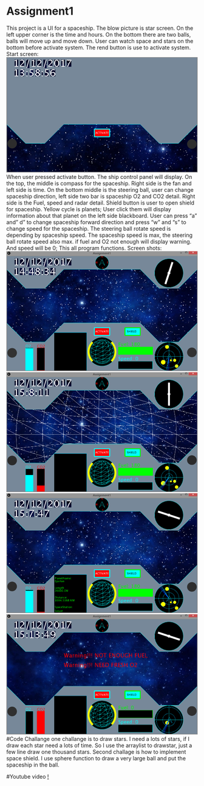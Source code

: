 # Assignment1
This project is a UI for a spaceship.
The blow picture is star screen. On the left upper corner is the time and hours. On the bottom there are two balls, balls will move up and move down. User can watch space and stars on the bottom before activate system. The rend button is use to activate system. 
Start screen:
![alt text](https://github.com/MinhuiChen1996/Assignment1/blob/master/Data/oop_1.png)
When user pressed activate button. The ship control panel will display. On the top, the middle is compass for the spaceship. Right side is the fan and left side is time. On the bottom middle is the steering ball, user can change spaceship direction, left side two bar is spaceship O2 and CO2 detail. Right side is the Fuel, speed and radar detail. Shield button is user to open shield for spaceship. Yellow cycle is planets; User click them will display information about that planet on the left side blackboard. 
User can press “a” and” d” to change spaceship forward direction and press “w” and “s” to change speed for the spaceship.  The steering ball rotate speed is depending by spaceship speed. The spaceship speed is max, the steering ball rotate speed also max. if fuel and O2 not enough will display warning.  And speed will be 0; This all program functions.
Screen shots:
![alt text](https://github.com/MinhuiChen1996/Assignment1/blob/master/Data/oop_2.png "Control Panel")
![alt text](https://github.com/MinhuiChen1996/Assignment1/blob/master/Data/oop_3.png "Shield Open")
![alt text](https://github.com/MinhuiChen1996/Assignment1/blob/master/Data/oop_4.png "Planet Detail")
![alt text](https://github.com/MinhuiChen1996/Assignment1/blob/master/Data/oop_5.png "No Fuel and O2")
#Code Challange
one challange is to draw stars. I need a lots of stars, if I draw each star need a lots of time. So I use the arraylist to drawstar, just a few line draw one thousand stars.
Second challage is how to implement space shield. I use sphere function to draw a very large ball and put the spaceship in the ball. 

#Youtube video
[!](https://github.com/MinhuiChen1996/Assignment1/blob/master/Data/oop_6.png)<a href="https://www.youtube.com/watch?v=HdtjXp0Jvzs">